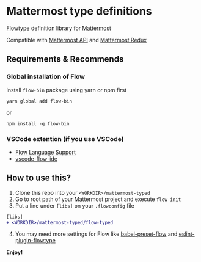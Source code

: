 # Mattermost type definitions 

[Flowtype](https://flow.org/) definition library for [Mattermost](https://about.mattermost.com/)

Compatible with [Mattermost API](https://api.mattermost.com) and [Mattermost Redux](https://github.com/mattermost/mattermost-redux)

## Requirements & Recommends

### Global installation of Flow

Install `flow-bin` package using yarn or npm first

```
yarn global add flow-bin
```
or

```
npm install -g flow-bin
```

### VSCode extention (if you use VSCode)

* [Flow Language Support](https://marketplace.visualstudio.com/items?itemName=flowtype.flow-for-vscode)
* [vscode-flow-ide](https://marketplace.visualstudio.com/items?itemName=gcazaciuc.vscode-flow-ide)

## How to use this?

1. Clone this repo into your `<WORKDIR>/mattermost-typed`
2. Go to root path of your Mattermost project and execute `flow init`
3. Put a line under `[libs]` on your `.flowconfig` file  
  ```diff
  [libs]
  + <WORKDIR>/mattermost-typed/flow-typed
  ```
4. You may need more settings for Flow like [babel-preset-flow](https://babeljs.io/docs/plugins/preset-flow/) and [eslint-plugin-flowtype](https://github.com/gajus/eslint-plugin-flowtype)

**Enjoy!**
